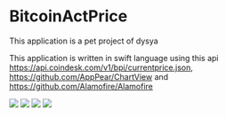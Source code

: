 # BitcoinActPrice

This application is a pet project of dysya

This application is written in swift language using this api https://api.coindesk.com/v1/bpi/currentprice.json, https://github.com/AppPear/ChartView and https://github.com/Alamofire/Alamofire

![](https://github.com/dysya/BitcoinActPrice/blob/main/Screenshots/Screenshot%202022-03-25%20at%204.30.09%20AM.png)
![](https://github.com/dysya/BitcoinActPrice/blob/main/Screenshots/Screenshot%202022-03-25%20at%204.30.24%20AM.png)
![](https://github.com/dysya/BitcoinActPrice/blob/main/Screenshots/Screenshot%202022-03-25%20at%204.30.40%20AM.png)
![](https://github.com/dysya/BitcoinActPrice/blob/main/Screenshots/Screenshot%202022-03-25%20at%204.31.14%20AM.png)
